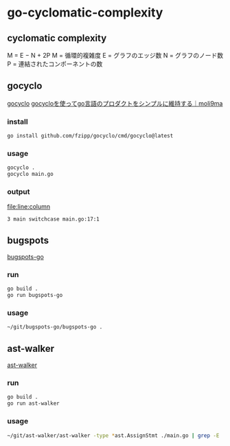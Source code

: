 # go-cyclomatic-complexity

## cyclomatic complexity

M = E − N + 2P
M = 循環的複雑度
E = グラフのエッジ数
N = グラフのノード数
P = 連結されたコンポーネントの数

## gocyclo

[gocyclo](https://github.com/fzipp/gocyclo)
[gocycloを使ってgo言語のプロダクトをシンプルに維持する｜moli9ma](https://note.com/moli9ma/n/n7e4ade98c443)

### install

```bash
go install github.com/fzipp/gocyclo/cmd/gocyclo@latest
```

### usage

```bash
gocyclo .
gocyclo main.go
```

### output

<complexity> <package> <function> <file:line:column>

```
3 main switchcase main.go:17:1
```

## bugspots

[bugspots-go](https://github.com/masmgr/bugspots-go)

### run

```bash
go build .
go run bugspots-go
```
### usage

```bash
~/git/bugspots-go/bugspots-go .
```

## ast-walker

[ast-walker](https://github.com/nirasan/ast-walker)

### run

```bash
go build .
go run ast-walker
```

### usage

```bash
~/git/ast-walker/ast-walker -type *ast.AssignStmt ./main.go | grep -E '^COMMAND' | wc -l
```

